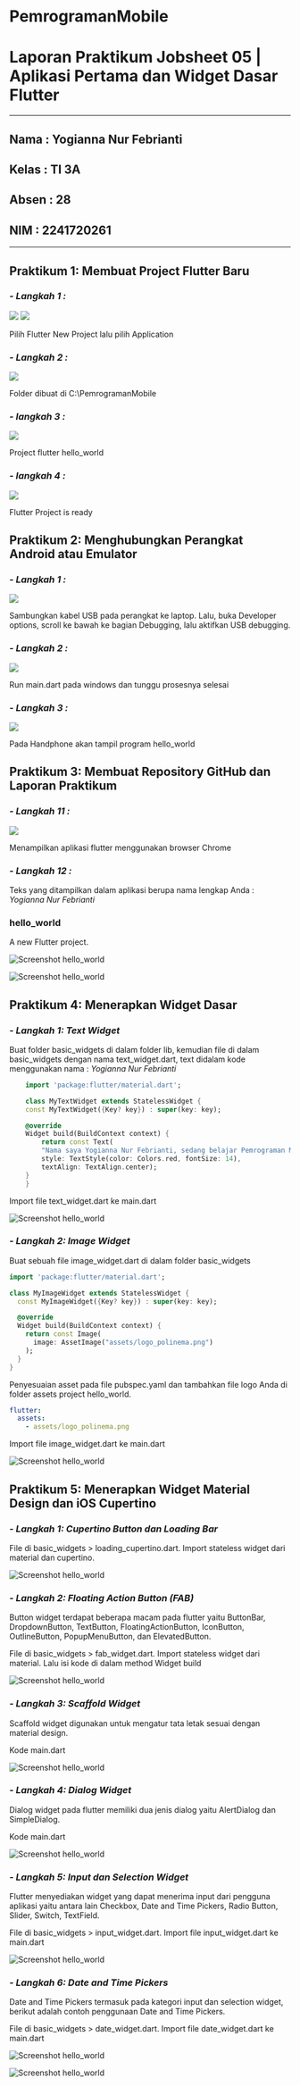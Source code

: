 # PemrogramanMobile

# **Laporan Praktikum Jobsheet 05 | Aplikasi Pertama dan Widget Dasar Flutter**
---

## Nama  : Yogianna Nur Febrianti
## Kelas : TI 3A
## Absen : 28
## NIM   : 2241720261
---

## Praktikum 1: Membuat Project Flutter Baru

### *- Langkah 1 :*

<img src = hello_world/img/prak1langkah1.png>

<img src = hello_world/img/prak1langkah2.png>

Pilih Flutter New Project lalu pilih Application

### *- Langkah 2 :*

<img src = hello_world/img/prak1langkah3.png>

Folder dibuat di C:\PemrogramanMobile

### *- langkah 3 :*

<img src = hello_world/img/prak1langkah4.png>

Project flutter hello_world 

### *- langkah 4 :*

<img src = hello_world/img/prak1langkah5.png>

Flutter Project is ready

## Praktikum 2: Menghubungkan Perangkat Android atau Emulator

### *- Langkah 1 :*

<img src = hello_world/img/prak2langkah1.jpg>

Sambungkan kabel USB pada perangkat ke laptop. Lalu, buka Developer options, scroll ke bawah ke bagian Debugging, lalu aktifkan USB debugging.

### *- Langkah 2 :*

<img src = hello_world/img/prak2langkah2.jpg>

Run main.dart pada windows dan tunggu prosesnya selesai

### *- Langkah 3 :*

<img src = hello_world/img/prak2langkah3.png>

Pada Handphone akan tampil program hello_world

## Praktikum 3: Membuat Repository GitHub dan Laporan Praktikum

### *- Langkah 11 :*

<img src = hello_world/img/prak3langkah1.png>

Menampilkan aplikasi flutter menggunakan browser Chrome

### *- Langkah 12 :*

Teks yang ditampilkan dalam aplikasi berupa nama lengkap Anda : *Yogianna Nur Febrianti*

### hello_world

A new Flutter project.

![Screenshot hello_world](hello_world/img/01.png)

![Screenshot hello_world](hello_world/img/prak3hasil.png)

## Praktikum 4: Menerapkan Widget Dasar

### *- Langkah 1: Text Widget*

Buat folder basic_widgets di dalam folder lib, kemudian file di dalam basic_widgets dengan nama text_widget.dart, text didalam kode menggunakan nama : *Yogianna Nur Febrianti*

```dart
    import 'package:flutter/material.dart';

    class MyTextWidget extends StatelessWidget {
    const MyTextWidget({Key? key}) : super(key: key);

    @override
    Widget build(BuildContext context) {
        return const Text(
        "Nama saya Yogianna Nur Febrianti, sedang belajar Pemrograman Mobile",
        style: TextStyle(color: Colors.red, fontSize: 14),
        textAlign: TextAlign.center);
    }
    }
```

Import file text_widget.dart ke main.dart

![Screenshot hello_world](hello_world/img/02.png)

### *- Langkah 2: Image Widget*

Buat sebuah file image_widget.dart di dalam folder basic_widgets

```dart
import 'package:flutter/material.dart';

class MyImageWidget extends StatelessWidget {
  const MyImageWidget({Key? key}) : super(key: key);

  @override
  Widget build(BuildContext context) {
    return const Image(
      image: AssetImage("assets/logo_polinema.png")
    );
  }
}
```

Penyesuaian asset pada file pubspec.yaml dan tambahkan file logo Anda di folder assets project hello_world.

```yaml
flutter:
  assets:
    - assets/logo_polinema.png
```

Import file image_widget.dart ke main.dart

![Screenshot hello_world](hello_world/img/03.png)

## Praktikum 5: Menerapkan Widget Material Design dan iOS Cupertino

### *- Langkah 1: Cupertino Button dan Loading Bar*

File di basic_widgets > loading_cupertino.dart. Import stateless widget dari material dan cupertino. 

![Screenshot hello_world](hello_world/img/prak5langkah1.png)

### *- Langkah 2: Floating Action Button (FAB)*

Button widget terdapat beberapa macam pada flutter yaitu ButtonBar, DropdownButton, TextButton, FloatingActionButton, IconButton, OutlineButton, PopupMenuButton, dan ElevatedButton.

File di basic_widgets > fab_widget.dart. Import stateless widget dari material. Lalu isi kode di dalam method Widget build

![Screenshot hello_world](hello_world/img/prak5langkah2.png)

### *- Langkah 3: Scaffold Widget*

Scaffold widget digunakan untuk mengatur tata letak sesuai dengan material design.

Kode main.dart 

![Screenshot hello_world](hello_world/img/prak5langkah3.png)

### *- Langkah 4: Dialog Widget*

Dialog widget pada flutter memiliki dua jenis dialog yaitu AlertDialog dan SimpleDialog.

Kode main.dart

![Screenshot hello_world](hello_world/img/prak5langkah4.png)

### *- Langkah 5: Input dan Selection Widget*

Flutter menyediakan widget yang dapat menerima input dari pengguna aplikasi yaitu antara lain Checkbox, Date and Time Pickers, Radio Button, Slider, Switch, TextField.

File di basic_widgets > input_widget.dart. Import file input_widget.dart ke main.dart

![Screenshot hello_world](hello_world/img/prak5langkah5.png)

### *- Langkah 6: Date and Time Pickers*

Date and Time Pickers termasuk pada kategori input dan selection widget, berikut adalah contoh penggunaan Date and Time Pickers.

File di basic_widgets > date_widget.dart. Import file date_widget.dart ke main.dart

![Screenshot hello_world](hello_world/img/prak5langkah6a.png)

![Screenshot hello_world](hello_world/img/prak5langkah6b.png)